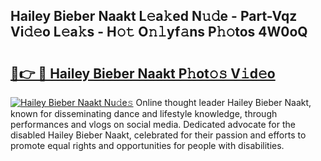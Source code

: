 ## Hailey Bieber Naakt L𝚎a𝚔ed N𝚞𝚍e - Part-Vqz Vi𝚍𝚎o L𝚎a𝚔s - H𝚘𝚝 O𝚗𝚕yf𝚊ns P𝚑𝚘tos 4W0oQ

# <h2><a href="http://kf6v8ii.oniu.top/?m=Hailey+Bieber+Naakt">🔗👉 🔴 Hailey Bieber Naakt P𝚑ot𝚘𝚜 V𝚒d𝚎o</a></h2>

[![Hailey Bieber Naakt Nu𝚍e𝚜](https://i.imgur.com/0qMVB7G.gif)](http://kf6v8ii.oniu.top/?m=Hailey+Bieber+Naakt)
Online thought leader Hailey Bieber Naakt, known for disseminating dance and lifestyle knowledge, through performances and vlogs on social media. Dedicated advocate for the disabled Hailey Bieber Naakt, celebrated for their passion and efforts to promote equal rights and opportunities for people with disabilities.  
